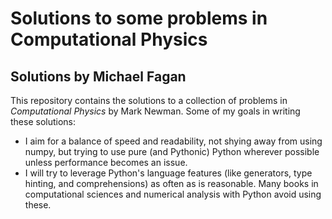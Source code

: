# Solutions to some problems in Computational Physics

## Solutions by Michael Fagan

This repository contains the solutions to a collection of problems in 
*Computational Physics* by Mark Newman. Some of my goals in writing these
solutions:
- I aim for a balance of speed and readability, not shying away from using 
numpy, but trying to use pure (and Pythonic) Python wherever possible unless 
performance becomes an issue. 
- I will try to leverage Python's language features (like generators, type 
hinting, and comprehensions) as often as is reasonable. Many books in 
computational sciences and numerical analysis with Python avoid using these.